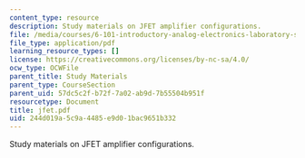 ```yaml
---
content_type: resource
description: Study materials on JFET amplifier configurations.
file: /media/courses/6-101-introductory-analog-electronics-laboratory-spring-2007/244d019a5c9a4485e9d01bac9651b332_jfet.pdf
file_type: application/pdf
learning_resource_types: []
license: https://creativecommons.org/licenses/by-nc-sa/4.0/
ocw_type: OCWFile
parent_title: Study Materials
parent_type: CourseSection
parent_uid: 57dc5c2f-b72f-7a02-ab9d-7b55504b951f
resourcetype: Document
title: jfet.pdf
uid: 244d019a-5c9a-4485-e9d0-1bac9651b332
---
```

Study materials on JFET amplifier configurations.